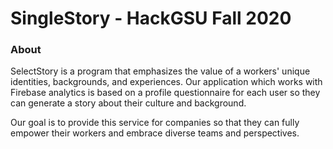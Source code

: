 # SingleStory - HackGSU Fall 2020

### About
SelectStory is a program that emphasizes the value of a workers' unique identities, backgrounds, and experiences. Our application which works with Firebase analytics 
is based on a profile questionnaire for each user so they can generate a story about their culture and background.

Our goal is to provide this service for companies so that they can fully empower their workers and embrace diverse teams and perspectives.

